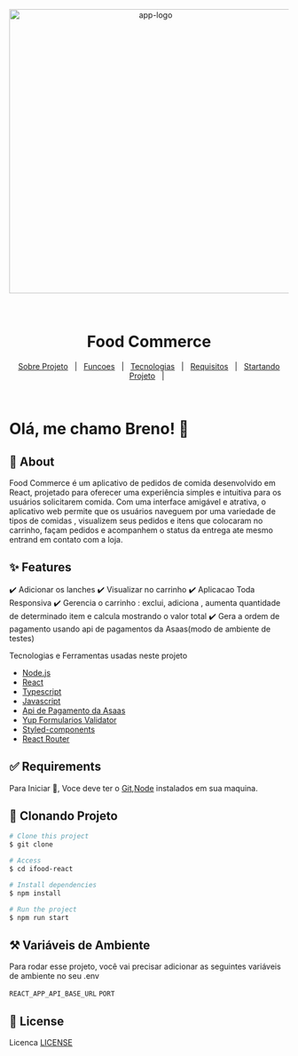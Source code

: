<div align="center" id="top"> 
  <img width="512" height="512"  src="https://img.icons8.com/arcade/512/fast-food.png" alt="app-logo" />

  &#xa0;

  <!-- <a href="https://nativehelp.netlify.app">Demo</a> -->
</div>

<h1 align="center">Food Commerce</h1>


<p align="center">
  <a href="#dart-about">Sobre Projeto</a> &#xa0; | &#xa0; 
  <a href="#sparkles-features">Funcoes</a> &#xa0; | &#xa0;
  <a href="#rocket-technologies">Tecnologias</a> &#xa0; | &#xa0;
  <a href="#white_check_mark-requirements">Requisitos</a> &#xa0; | &#xa0;
  <a href="#checkered_flag-starting">Startando Projeto</a> &#xa0; | &#xa0;
</p>

<br>

# Olá, me chamo Breno! 👋

## :dart: About ##

Food Commerce é um aplicativo de pedidos de comida desenvolvido em React, projetado para oferecer uma experiência simples e intuitiva para os usuários solicitarem comida. Com uma interface amigável e atrativa, o aplicativo web  permite que os usuários naveguem por uma variedade de tipos de comidas , visualizem seus pedidos e itens que colocaram no carrinho, façam pedidos e acompanhem o status da entrega ate mesmo entrand em contato com a loja.

## :sparkles: Features ##

:heavy_check_mark: Adicionar os lanches 
:heavy_check_mark: Visualizar no carrinho
:heavy_check_mark: Aplicacao Toda Responsiva 
:heavy_check_mark: Gerencia o carrinho : exclui, adiciona , aumenta quantidade de determinado item e calcula mostrando o valor total
:heavy_check_mark: Gera a ordem de pagamento usando api de pagamentos da Asaas(modo de ambiente de testes)


Tecnologias e Ferramentas usadas neste projeto

- [Node.js](https://nodejs.org/en/)
- [React](https://pt-br.reactjs.org/)
- [Typescript](https://www.typescriptlang.org/)
- [Javascript](https://developer.mozilla.org/pt-BR/docs/Web/JavaScript)
- [Api de Pagamento da Asaas](https://www.asaas.com/)
- [Yup Formularios Validator](https://github.com/jquense/yup)
- [Styled-components](https://styled-components.com/)
- [React Router](https://reactrouter.com/en/main)

## :white_check_mark: Requirements ##

Para Iniciar :checkered_flag:, Voce deve ter o [Git](https://git-scm.com),[Node](https://nodejs.org/en/) instalados em sua maquina.

## :checkered_flag: Clonando Projeto ##

```bash
# Clone this project
$ git clone 

# Access
$ cd ifood-react

# Install dependencies
$ npm install 

# Run the project
$ npm run start

```

## ⚒️ Variáveis de Ambiente

Para rodar esse projeto, você vai precisar adicionar as seguintes variáveis de ambiente no seu .env

`REACT_APP_API_BASE_URL`
`PORT`


## :memo: License ##

Licenca [LICENSE](LICENSE.md)

